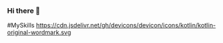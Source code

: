 ### Hi there 👋

<!--
**Hedipo-Duarte-Oliveira/Hedipo-Duarte-Oliveira** is a ✨ _special_ ✨ repository because its `README.md` (this file) appears on your GitHub profile.

Here are some ideas to get you started:

- 🔭 I’m currently working on ...
- 🌱 I’m currently learning ...
- 👯 I’m looking to collaborate on ...
- 🤔 I’m looking for help with ...
- 💬 Ask me about ...
- 📫 How to reach me: ...
- 😄 Pronouns: ...
- ⚡ Fun fact: ...
-->

#MySkills
https://cdn.jsdelivr.net/gh/devicons/devicon/icons/kotlin/kotlin-original-wordmark.svg
